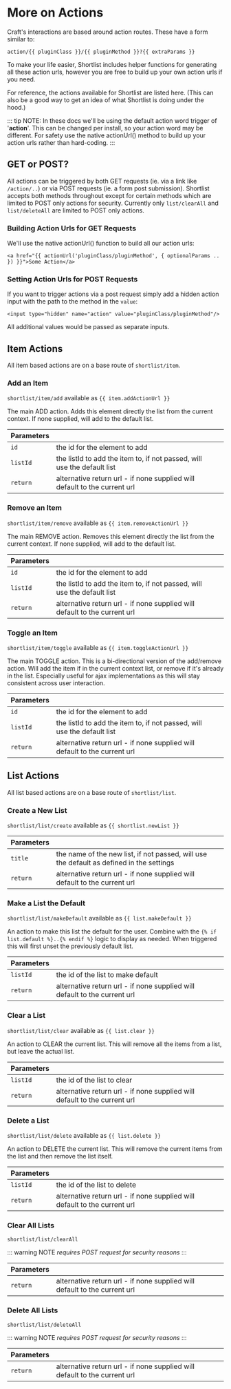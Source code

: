 # More on Actions

Craft's interactions are based around action routes. These have a form similar to:

```twig
action/{{ pluginClass }}/{{ pluginMethod }}?{{ extraParams }}
```

To make your life easier, Shortlist includes helper functions for generating all these action urls, however you are free to build up your own action urls if you need.

For reference, the actions available for Shortlist are listed here. (This can also be a good way to get an idea of what Shortlist is doing under the hood.)

::: tip NOTE:
In these docs we'll be using the default action word trigger of '**action**'. This can be changed per install, so your action word may be different. For safety use the native actionUrl() method to build up your action urls rather than hard-coding.
:::

## GET or POST?

All actions can be triggered by both GET requests (ie. via a link like `/action/..`) or via POST requests (ie. a form post submission). Shortlist accepts both methods throughout except for certain methods which are limited to POST only actions for security. Currently only `list/clearAll` and `list/deleteAll` are limited to POST only actions.

### Building Action Urls for GET Requests
We'll use the native actionUrl() function to build all our action urls:

```twig
<a href="{{ actionUrl('pluginClass/pluginMethod', { optionalParams .. }) }}">Some Action</a>
```

### Setting Action Urls for POST Requests
If you want to trigger actions via a post request simply add a hidden action input with the path to the method in the `value`:

```twig
<input type="hidden" name="action" value="pluginClass/pluginMethod"/>
```

All additional values would be passed as separate inputs.

## Item Actions
All item based actions are on a base route of `shortlist/item`.

### Add an Item
`shortlist/item/add` available as `{{ item.addActionUrl }}`

The main ADD action. Adds this element directly the list from the current context. If none supplied, will add to the default list.

| Parameters |||
| :-- | :-- | :-: |
| `id` | the id for the element to add | <Badge text="required" type="warn" vertical="middle"/> |
| `listId` | the listId to add the item to, if not passed, will use the default list | <Badge text="optional" vertical="middle"/> |
| `return` | alternative return url - if none supplied will default to the current url | <Badge text="optional" vertical="middle"/> |

### Remove an Item
`shortlist/item/remove` available as `{{ item.removeActionUrl }}`

The main REMOVE action. Removes this element directly the list from the current context. If none supplied, will add to the default list.

| Parameters |||
| :-- | :-- | :-: |
| `id` | the id for the element to add | <Badge text="required" type="warn" vertical="middle"/> |
| `listId` | the listId to add the item to, if not passed, will use the default list | <Badge text="optional" vertical="middle"/> |
| `return` | alternative return url - if none supplied will default to the current url | <Badge text="optional" vertical="middle"/> |

### Toggle an Item
`shortlist/item/toggle` available as `{{ item.toggleActionUrl }}`

The main TOGGLE action. This is a bi-directional version of the add/remove action. Will add the item if in the current context list, or remove if it's already in the list. Especially useful for ajax implementations as this will stay consistent across user interaction.

| Parameters |||
| :-- | :-- | :-: |
| `id` | the id for the element to add | <Badge text="required" type="warn" vertical="middle"/> |
| `listId` | the listId to add the item to, if not passed, will use the default list | <Badge text="optional" vertical="middle"/> |
| `return` | alternative return url - if none supplied will default to the current url | <Badge text="optional" vertical="middle"/> |

## List Actions
All list based actions are on a base route of `shortlist/list`.

### Create a New List
`shortlist/list/create` available as `{{ shortlist.newList }}`

| Parameters |||
| :-- | :-- | :-: |
| `title` | the name of the new list, if not passed, will use the default as defined in the settings | <Badge text="optional" vertical="middle"/> |
| `return` | alternative return url - if none supplied will default to the current url | <Badge text="optional" vertical="middle"/> |

### Make a List the Default
`shortlist/list/makeDefault` available as `{{ list.makeDefault }}`

An action to make this list the default for the user. Combine with the `{% if list.default %}..{% endif %}` logic to display as needed. When triggered this will first unset the previously default list.

| Parameters |||
| :-- | :-- | :-: |
| `listId` | the id of the list to make default | <Badge text="required" type="warn" vertical="middle"/> |
| `return` | alternative return url - if none supplied will default to the current url | <Badge text="optional" vertical="middle"/> |

### Clear a List
`shortlist/list/clear` available as `{{ list.clear }}`

An action to CLEAR the current list. This will remove all the items from a list, but leave the actual list.

| Parameters |||
| :-- | :-- | :-: |
| `listId` | the id of the list to clear | <Badge text="required" type="warn" vertical="middle"/> |
| `return` | alternative return url - if none supplied will default to the current url | <Badge text="optional" vertical="middle"/> |

### Delete a List
`shortlist/list/delete` available as `{{ list.delete }}`

An action to DELETE the current list. This will remove the current items from the list and then remove the list itself.

| Parameters |||
| :-- | :-- | :-: |
| `listId` | the id of the list to delete | <Badge text="required" type="warn" vertical="middle"/> |
| `return` | alternative return url - if none supplied will default to the current url | <Badge text="optional" vertical="middle"/> |

### Clear All Lists
`shortlist/list/clearAll`

::: warning NOTE
*requires POST request for security reasons*
:::

| Parameters |||
| :-- | :-- | :-: |
| `return` | alternative return url - if none supplied will default to the current url | <Badge text="optional" vertical="middle"/> |

### Delete All Lists
`shortlist/list/deleteAll`

::: warning NOTE
*requires POST request for security reasons*
:::

| Parameters |||
| :-- | :-- | :-: |
| `return` | alternative return url - if none supplied will default to the current url | <Badge text="optional" vertical="middle"/> |